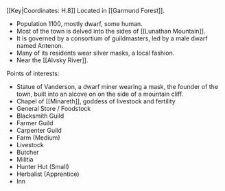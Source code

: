 [[Key|Coordinates: H.8]]
Located in [[Garmund Forest]].

- Population 1100, mostly dwarf, some human.
- Most of the town is delved into the sides of [[Lunathan Mountain]].
- It is governed by a consortium of guildmasters, led by a male dwarf named Antenon.
- Many of its residents wear silver masks, a local fashion.
- Near the [[Alvsky River]].

Points of interests:
- Statue of Vanderson, a dwarf miner wearing a mask, the founder of the town, built into an alcove on on the side of a mountain cliff.
- Chapel of [[Minareth]], goddess of livestock and fertility
- General Store / Foodstock
- Blacksmith Guild
- Farmer Guild
- Carpenter Guild
- Farm (Medium)
- Livestock
- Butcher
- Militia
- Hunter Hut (Small)
- Herbalist (Apprentice)
- Inn
